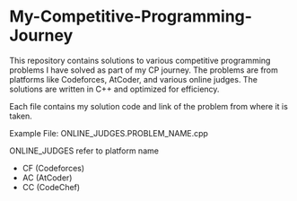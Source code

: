 # My-Competitive-Programming-Journey
This repository contains solutions to various competitive programming problems I have solved as part of my CP journey. The problems are from platforms like Codeforces, AtCoder, and various online judges. The solutions are written in C++ and optimized for efficiency.

Each file contains my solution code and link of the problem from where it is taken.

Example File:
 ONLINE_JUDGES.PROBLEM_NAME.cpp

ONLINE_JUDGES refer to platform name
- CF (Codeforces)
- AC (AtCoder)
- CC (CodeChef)


